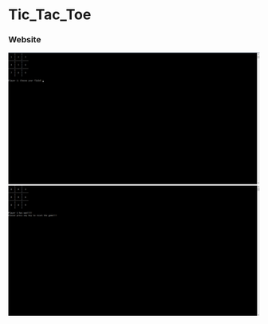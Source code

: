 # Tic_Tac_Toe


### Website
![](https://github.com/chirag-goel360/Tic_Tac_Toe/blob/main/application1.png)
![](https://github.com/chirag-goel360/Tic_Tac_Toe/blob/main/application2.png)